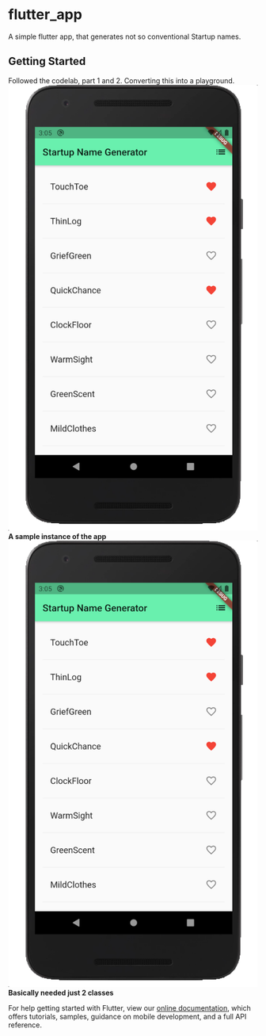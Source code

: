 # flutter_app

A simple flutter app, that generates not so conventional Startup names. 
## Getting Started

Followed the codelab, part 1 and 2. Converting this into a playground.
![Sample App State](/ReadmeAssets/ExampleFlutter.png)
**A sample instance of the app**
![Current State of Codebase](/ReadmeAssets/ExampleFlutter2.png)
**Basically needed just 2 classes**

For help getting started with Flutter, view our
[online documentation](https://flutter.dev/docs), which offers tutorials,
samples, guidance on mobile development, and a full API reference.

